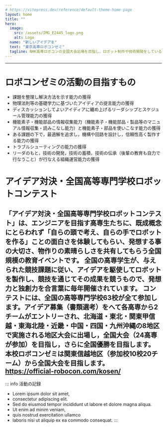 ```yaml
---
# https://vitepress.dev/reference/default-theme-home-page
layout: home
title: ""
hero:
  image:
    src: /assets/IMG_E2445_logo.png
    alt: Logo
  name: "新しいアイデアを"
  text: "東京高専ロボコンゼミ"
  tagline: NHK高専ロボコンの全国大会出場を目指し、ロボット制作や技術開発をしている学生主体の団体です。
---
```


-----
# ロボコンゼミの活動の目指すもの
- 課題を整理し解決方法を示す能力の獲得
- 物理法則等の基礎学力に基づいたアイディアの提言能力の獲得
- ディスカッションしてよいアイディアに纏め上げるリーダシップとスケジュール管理能力の獲得
- 機能素子・機能部品の情報収集能力（機能素子・機能部品・製品等のマニュアル情報収集・読みこなし能力）と機能素子・部品を使いこなす能力の獲得
- ある課題の下で，最適解を追求し，機構や回路を設計し，信頼性高く製作する能力の獲得
- トラブルシューティングの能力の獲得
- リーダのもと，技術の開発，技術の蓄積，技術の伝承（後輩の教育も自力で行なうこと）が行なえる組織運営能力の獲得

# アイデア対決・全国高等専門学校ロボットコンテスト
「アイデア対決・全国高等専門学校ロボットコンテスト」は、エンジニアを目指す高専生たちに、既成概念にとらわれず「自らの頭で考え、自らの手でロボットを作る」ことの面白さを体験してもらい、発想する事の大切さ、物作りの素晴らしさを共有してもらう全国規模の教育イベントです。
全国の高専学生が、与えられた競技課題に従い、アイデアを駆使してロボットを製作し、競技を通じてその成果を競うもので、発想力と独創力を合言葉に毎年開催されています。
コンテストには、全国の高等専門学校63校が全て参加します。アイデア募集（書類選考）をへて各高専から2チームがエントリーされ、北海道・東北・関東甲信越・東海北陸・近畿・中国・四国・九州沖縄の8地区で実施される地区大会に出場し，全国大会（24高専が参加）を目指し，さらに全国優勝を目指します。
本校ロボコンゼミは関東信越地区（参加校10校20チーム）から全国大会を目指します。  
https://official-robocon.com/kosen/
-----
::: info 活動の記録
- Lorem ipsum dolor sit amet,
- consectetur adipiscing elit.
- Sed do eiusmod tempor incididunt ut labore et dolore magna aliqua.
- Ut enim ad minim veniam,
- quis nostrud exercitation ullamco
- laboris nisi ut aliquip ex ea commodo consequat.
:::

